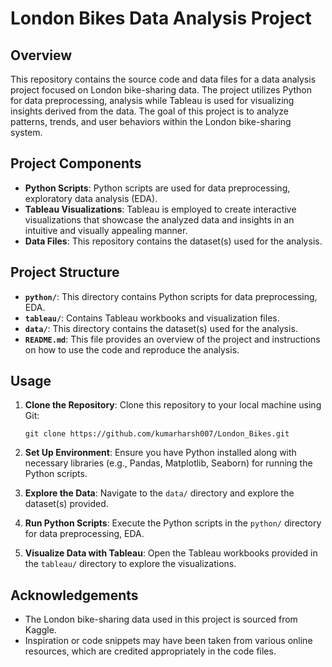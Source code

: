 # London Bikes Data Analysis Project

## Overview
This repository contains the source code and data files for a data analysis project focused on London bike-sharing data. The project utilizes Python for data preprocessing, analysis while Tableau is used for visualizing insights derived from the data. The goal of this project is to analyze patterns, trends, and user behaviors within the London bike-sharing system.

## Project Components
- **Python Scripts**: Python scripts are used for data preprocessing, exploratory data analysis (EDA).
- **Tableau Visualizations**: Tableau is employed to create interactive visualizations that showcase the analyzed data and insights in an intuitive and visually appealing manner.
- **Data Files**: This repository contains the dataset(s) used for the analysis.

## Project Structure
- **`python/`**: This directory contains Python scripts for data preprocessing, EDA.
- **`tableau/`**: Contains Tableau workbooks and visualization files.
- **`data/`**: This directory contains the dataset(s) used for the analysis.
- **`README.md`**: This file provides an overview of the project and instructions on how to use the code and reproduce the analysis.

## Usage
1. **Clone the Repository**: Clone this repository to your local machine using Git:

   ```
   git clone https://github.com/kumarharsh007/London_Bikes.git
   ```

2. **Set Up Environment**: Ensure you have Python installed along with necessary libraries (e.g., Pandas, Matplotlib, Seaborn) for running the Python scripts.

3. **Explore the Data**: Navigate to the `data/` directory and explore the dataset(s) provided.

4. **Run Python Scripts**: Execute the Python scripts in the `python/` directory for data preprocessing, EDA.

5. **Visualize Data with Tableau**: Open the Tableau workbooks provided in the `tableau/` directory to explore the visualizations.


## Acknowledgements
- The London bike-sharing data used in this project is sourced from Kaggle.
- Inspiration or code snippets may have been taken from various online resources, which are credited appropriately in the code files.
